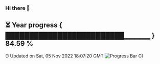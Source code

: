 ### Hi there 👋
⏳ Year progress { █████████████████████████▁▁▁▁▁ } 84.59 %
---
⏰ Updated on Sat, 05 Nov 2022 18:07:20 GMT
![Progress Bar CI](https://github.com/Moyi321/Moyi321/workflows/Progress%20Bar%20CI/badge.svg)
